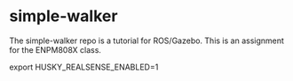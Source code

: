 # simple-walker
The simple-walker repo is a tutorial for ROS/Gazebo. This is an assignment for the ENPM808X class.


export HUSKY_REALSENSE_ENABLED=1